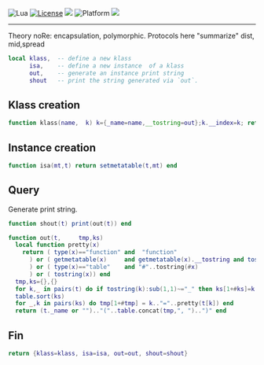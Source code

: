 
<img alt="Lua" src="https://img.shields.io/badge/lua-v5.4-blue">&nbsp;<a 
href="https://github.com/timm/keys/blob/master/LICENSE.md"><img
alt="License" src="https://img.shields.io/badge/license-unlicense-red"></a> <img
src="https://img.shields.io/badge/purpose-ai%20,%20se-blueviolet"> <img
alt="Platform" src="https://img.shields.io/badge/platform-osx%20,%20linux-lightgrey"> <a
href="https://github.com/timm/keys/actions"><img
src="https://github.com/rezons/rezons.github.io/actions/workflows/tests.yml/badge.svg"></a>

<hr>

Theory noRe: encapsulation, polymorphic. Protocols here "summarize"
dist, mid,spread

```lua
local klass,  -- define a new klass
      isa,    -- define a new instance  of a klass
      out,    -- generate an instance print string
      shout   -- print the string generated via `out`.
```
## Klass creation

```lua
function klass(name,  k) k={_name=name,__tostring=out};k.__index=k; return k end
```
## Instance creation

```lua
function isa(mt,t) return setmetatable(t,mt) end
```
## Query
Generate print string.

```lua
function shout(t) print(out(t)) end

function out(t,     tmp,ks)
  local function pretty(x) 
    return ( type(x)=="function" and  "function"
      ) or ( getmetatable(x)     and getmetatable(x).__tostring and tostring(x)
      ) or ( type(x)=="table"    and "#"..tostring(#x)
      ) or ( tostring(x)) end
  tmp,ks={},{}
  for k,_ in pairs(t) do if tostring(k):sub(1,1)~="_" then ks[1+#ks]=k end end
  table.sort(ks)
  for _,k in pairs(ks) do tmp[1+#tmp] = k.."="..pretty(t[k]) end
  return (t._name or "").."("..table.concat(tmp,", ")..")" end
```
## Fin

```lua
return {klass=klass, isa=isa, out=out, shout=shout}
```
